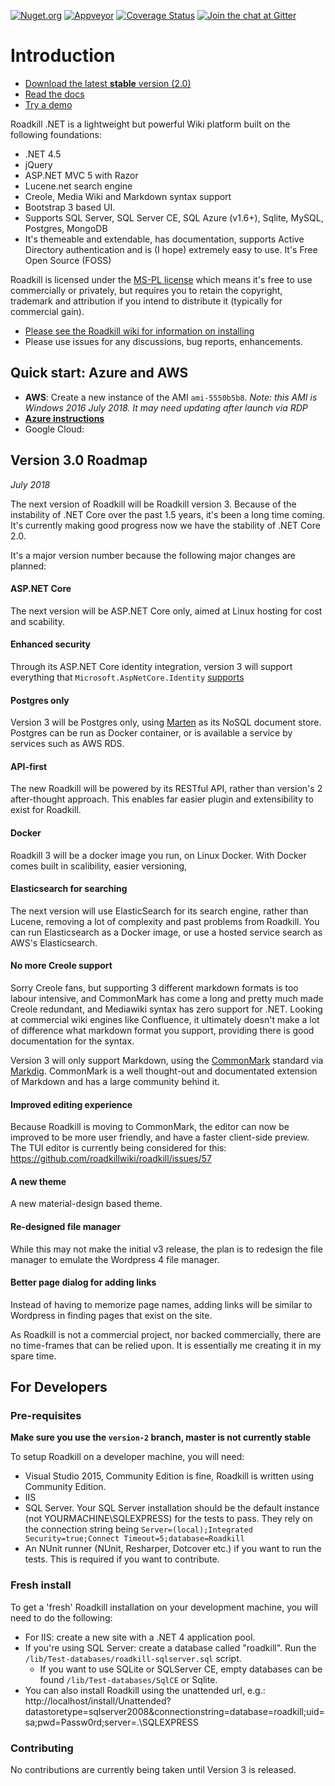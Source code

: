 [![Nuget.org](https://img.shields.io/nuget/v/Roadkill.svg?style=flat)](https://www.nuget.org/packages/Roadkill)
[![Appveyor](https://ci.appveyor.com/api/projects/status/37etwyx9kw7uriar/branch/master?svg=true)](https://ci.appveyor.com/project/yetanotherchris/roadkill)
[![Coverage Status](https://coveralls.io/repos/roadkillwiki/roadkill/badge.svg?branch=master&service=github)](https://coveralls.io/github/roadkillwiki/roadkill?branch=master)
[![Join the chat at Gitter](https://badges.gitter.im/Join%20Chat.svg)](https://gitter.im/roadkillwiki/general)

# Introduction

* [Download the latest **stable** version (2.0)](https://github.com/roadkillwiki/roadkill/releases/tag/v2.0)
* [Read the docs](http://roadkillwiki.net/wiki/6/documentation)
* [Try a demo](http://demo.roadkillwiki.net/)

Roadkill .NET is a lightweight but powerful Wiki platform built on the following foundations:

* .NET 4.5
* jQuery
* ASP.NET MVC 5 with Razor
* Lucene.net search engine
* Creole, Media Wiki and Markdown syntax support
* Bootstrap 3 based UI.
* Supports SQL Server, SQL Server CE, SQL Azure (v1.6+), Sqlite, MySQL, Postgres, MongoDB
* It's themeable and extendable, has documentation, supports Active Directory authentication and is (I hope) extremely easy to use. It's Free Open Source (FOSS)

Roadkill is licensed under the [MS-PL license](https://github.com/roadkillwiki/roadkill/blob/master/LICENCE.md) which means it's free to use commercially or privately, but requires you to retain the copyright, trademark and attribution if you intend to distribute it (typically for commercial gain).

* [Please see the Roadkill wiki for information on installing](http://www.roadkillwiki.net/wiki/2/installing)
* Please use issues for any discussions, bug reports, enhancements.

## Quick start: Azure and AWS

- **AWS**: Create a new instance of the AMI `ami-5550b5b8`. *Note: this AMI is Windows 2016 July 2018. It may need updating after launch via RDP*
- **[Azure instructions](http://www.roadkillwiki.net/wiki/13/azure-website-deployments)**
- Google Cloud: 


## Version 3.0 Roadmap

*July 2018*

The next version of Roadkill will be Roadkill version 3. Because of the instability of .NET Core over the past 1.5 years, it's been a long time coming. It's currently making good progress now we have the stability of .NET Core 2.0.

It's a major version number because the following major changes are planned:

#### ASP.NET Core

The next version will be ASP.NET Core only, aimed at Linux hosting for cost and scability.

#### Enhanced security

Through its ASP.NET Core identity integration, version 3 will support everything that `Microsoft.AspNetCore.Identity` [supports](https://docs.microsoft.com/en-us/aspnet/core/security/authentication/identity?view=aspnetcore-2.1&tabs=visual-studio%2Caspnetcore2x)

#### Postgres only

Version 3 will be Postgres only, using [Marten](http://jasperfx.github.io/marten/) as its NoSQL document store. Postgres can be run as Docker container, or is available a service by services such as AWS RDS.

#### API-first

The new Roadkill will be powered by its RESTful API, rather than version's 2 after-thought approach. This enables far easier plugin and extensibility to exist for Roadkill.

#### Docker

Roadkill 3 will be a docker image you run, on Linux Docker. With Docker comes built in scalibility, easier versioning, 

#### Elasticsearch for searching

The next version will use ElasticSearch for its search engine, rather than Lucene, removing a lot of complexity and past problems from Roadkill. You can run Elasticsearch as a Docker image, or use a hosted service search as AWS's Elasticsearch.

#### No more Creole support
Sorry Creole fans, but supporting 3 different markdown formats is too labour intensive, and CommonMark has come a long and pretty much made Creole redundant, and Mediawiki syntax has zero support for .NET. Looking at commercial wiki engines like Confluence, it ultimately doesn't make a lot of difference what markdown format you support, providing there is good documentation for the syntax.

Version 3 will only support Markdown, using the [CommonMark](http://commonmark.org/) standard via [Markdig](https://github.com/lunet-io/markdig). CommonMark is a well thought-out and documentated extension of Markdown and has a large community behind it.

#### Improved editing experience
Because Roadkill is moving to CommonMark, the editor can now be improved to be more user friendly, and have a faster client-side preview. The TUI editor is currently being considered for this: https://github.com/roadkillwiki/roadkill/issues/57

#### A new theme
A new material-design based theme.

#### Re-designed file manager
While this may not make the initial v3 release, the plan is to redesign the file manager to emulate the Wordpress 4 file manager.

#### Better page dialog for adding links
Instead of having to memorize page names, adding links will be similar to Wordpress in finding pages that exist on the site.


As Roadkill is not a commercial project, nor backed commercially, there are no time-frames that can be relied upon. It is essentially me creating it in my spare time.

## For Developers


### Pre-requisites

**Make sure you use the `version-2` branch, master is not currently stable**

To setup Roadkill on a developer machine, you will need:

* Visual Studio 2015, Community Edition is fine, Roadkill is written using Community Edition.
* IIS
* SQL Server. Your SQL Server installation should be the default instance (not YOURMACHINE\SQLEXPRESS) for the tests to pass. They rely on the connection string being `Server=(local);Integrated Security=true;Connect Timeout=5;database=Roadkill`
* An NUnit runner (NUnit, Resharper, Dotcover etc.) if you want to run the tests. This is required if you want to contribute.

### Fresh install

To get a 'fresh' Roadkill installation on your development machine, you will need to do the following:

* For IIS: create a new site with a .NET 4 application pool.
* If you're using SQL Server: create a database called "roadkill". Run the `/lib/Test-databases/roadkill-sqlserver.sql` script.
  * If you want to use SQLite or SQLServer CE, empty databases can be found `/lib/Test-databases/SqlCE` or Sqlite.
* You can also install Roadkill using the unattended url, e.g.: http://localhost/install/Unattended?datastoretype=sqlserver2008&connectionstring=database=roadkill;uid=sa;pwd=Passw0rd;server=.\SQLEXPRESS

### Contributing

No contributions are currently being taken until Version 3 is released.
